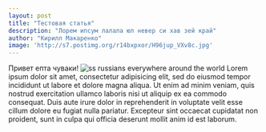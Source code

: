 ```yaml
---
layout: post
title: "Тестовая статья"
description: "Лорем ипсум лалала юл невер си хав зей край"
author: "Кирилл Макаренко"
image: 'http://s7.postimg.org/r14bxpxor/H96jup_VXv8c.jpg'
---
```



Привет епта чуваки!
![ss](http://s7.postimg.org/r14bxpxor/H96jup_VXv8c.jpg)
russians everywhere around the world
Lorem ipsum dolor sit amet, consectetur adipisicing elit, sed do eiusmod
tempor incididunt ut labore et dolore magna aliqua. Ut enim ad minim veniam,
quis nostrud exercitation ullamco laboris nisi ut aliquip ex ea commodo
consequat. Duis aute irure dolor in reprehenderit in voluptate velit esse
cillum dolore eu fugiat nulla pariatur. Excepteur sint occaecat cupidatat non
proident, sunt in culpa qui officia deserunt mollit anim id est laborum.
